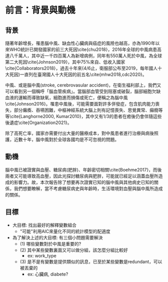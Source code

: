 前言：背景與動機
============================

## 背景
隨著年齡增長，罹患腦中風、缺血性心臟病與癌症的風險也越高，亦為1990年以來WHO統計已開發國家的前三大死因\cite{chu2018}，2016年全球的中風病患高達八千萬人，其中近一千四百萬人為新增病例，同年有550萬人死於中風，為全球第二大死因\cite{Johnson2019}，其中75\%來自、低收入國家\cite{Collaborators2018}，過去十年來(4/6止，衛服部公布至2019，每年國人十大死因)一直列在臺灣國人十大死因的前五名\cite{mhw2018,cdc2020}。

中風、或是腦中風(stroke, cerebrovasular accident)，在衛生福利部上，我們又可以看到另一個稱呼「腦血管疾病」。當腦部血管受到阻塞或破裂，腦部細胞欠缺血液的運輸而導致缺氧，細胞進而損傷或死亡，便稱之為腦中風\cite{Johnson2016}。罹患中風後，可能需要面對許多併發症，包含肌肉能力喪失，部分癱瘓、吞嚥困難，中樞神經系統大腦上則有記憶喪失、思覺異常、癲癇等等\cite{Langhorne2000, Kumar2010}，其中又有1/3的患者在癒後仍會伴隨這些後遺症\cite{Organization2021}。

除了高死亡率，國家亦需要付出大量的醫療成本，對中風患者進行治療與病後照護，近數十年，腦中風對於全球各國均是不可忽視的問題。

## 動機
腦中風已被證實與血壓、糖尿病(肥胖)、年齡密切相關\cite{Boehme2017}，而後兩者又可能導致高血壓，因此光探討糖尿病與肥胖，可能就已經足以涵蓋血壓所造成的影響力。故，本次報告除了想要再次證實已知的腦中風與其他病史已知的關係，我們想要瞭解，當不考慮糖尿病史與年齡時，生活環境對血壓與腦中風所造成的關係。

## 目標
- 大目標: 找出最好的解釋變數組合
   - "可能"利用AIC來量化不同的統計模型的配適度
- 為了解決上述的大目標: 有三個小問題需要解決
   - (1) 哪些變數對於中風是重要的?
   - (2) 其中某些變數裏面又可以做分組，該怎麼分組比較好
        - ex: work_type
   - (3) 是不是有變數是提供類似的訊息，已至於某些變數是redundant，可以被丟棄的
        - ex: 心臟病, diabete?
